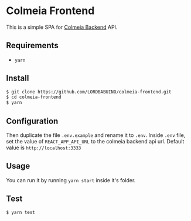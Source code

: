 # Colmeia Frontend

This is a simple SPA for [Colmeia Backend](https://github.com/LORDBABUINO/colmeia-backend) API.

## Requirements

* `yarn`

## Install

```bash
$ git clone https://github.com/LORDBABUINO/colmeia-frontend.git
$ cd colmeia-frontend
$ yarn
```

## Configuration

Then duplicate the file `.env.example` and rename it to `.env`.
Inside `.env` file, set the value of `REACT_APP_API_URL` to the colmeia backend api url. Default value is `http://localhost:3333`

## Usage

You can run it by running `yarn start` inside it's folder.

## Test

```bash
$ yarn test
```
